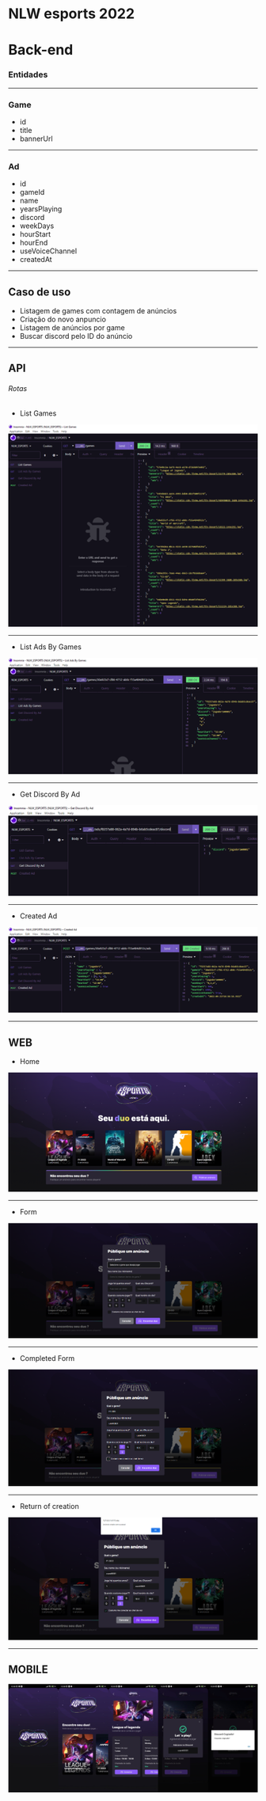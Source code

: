 # NLW esports 2022

# Back-end

### Entidades

---
### Game
- id
- title
- bannerUrl

---
### Ad 

- id
- gameId
- name
- yearsPlaying
- discord
- weekDays
- hourStart
- hourEnd
- useVoiceChannel
- createdAt

---
## Caso de uso

- Listagem de games com contagem de anúncios
- Criação do novo anpuncio 
- Listagem de anúncios por game
- Buscar discord pelo ID do anúncio

---
## API

###### Rotas

- List Games

![Alt text](assets/images/list_games.png "Optional title")

---

- List Ads By Games

![Alt text](assets/images/list_ads_by_game.png "Optional title")

---

- Get Discord By Ad

![Alt text](assets/images/get_discord_by_ad.png "Optional title")

---

- Created Ad

![Alt text](assets/images/created_ad.png "Optional title")

---

## WEB

- Home

![Alt text](assets/images/web_page.png "Optional title")

---

- Form

![Alt text](assets/images/web_modal.png "Optional title")

---

- Completed Form

![Alt text](assets/images/web_modal_data.png "Optional title")

---

- Return of creation

![Alt text](assets/images/web_modal_alert.png "Optional title")

---
## MOBILE

![Alt text](assets/images/mobile.png "Optional title")
